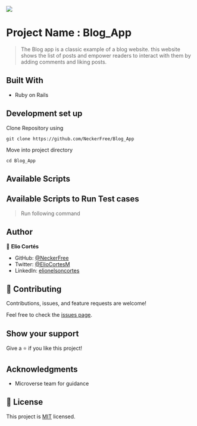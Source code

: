 ![](https://img.shields.io/badge/Microverse-blueviolet)

# Project Name : Blog_App

> The Blog app is a classic example of a blog website. this website shows the list of posts and empower readers to interact with them by adding comments and liking posts.

## Built With

- Ruby on Rails

## Development set up

Clone Repository using

`git clone https://github.com/NeckerFree/Blog_App`

Move into project directory

`cd Blog_App`

## Available Scripts

## Available Scripts to Run Test cases

>Run following command

## Author

👤 **Elio Cortés**

- GitHub: [@NeckerFree](https://github.com/NeckerFree)
- Twitter: [@ElioCortesM](https://twitter.com/ElioCortesM)
- LinkedIn: [elionelsoncortes](https://www.linkedin.com/in/elionelsoncortes/)

## 🤝 Contributing

Contributions, issues, and feature requests are welcome!

Feel free to check the [issues page](https://github.com/NeckerFree/Blog_App/issues).

## Show your support

Give a ⭐️ if you like this project!

## Acknowledgments

- Microverse team for guidance

## 📝 License

This project is [MIT](./MIT.md) licensed.
